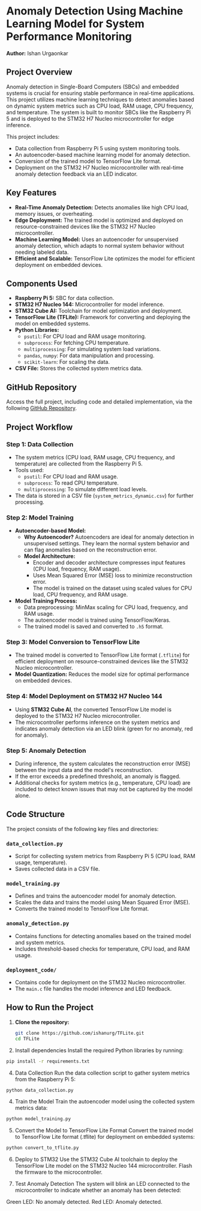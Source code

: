 # Anomaly Detection Using Machine Learning Model for System Performance Monitoring

**Author:** Ishan Urgaonkar  

## Project Overview

Anomaly detection in Single-Board Computers (SBCs) and embedded systems is crucial for ensuring stable performance in real-time applications. This project utilizes machine learning techniques to detect anomalies based on dynamic system metrics such as CPU load, RAM usage, CPU frequency, and temperature. The system is built to monitor SBCs like the Raspberry Pi 5 and is deployed to the STM32 H7 Nucleo microcontroller for edge inference.

This project includes:
- Data collection from Raspberry Pi 5 using system monitoring tools.
- An autoencoder-based machine learning model for anomaly detection.
- Conversion of the trained model to TensorFlow Lite format.
- Deployment on the STM32 H7 Nucleo microcontroller with real-time anomaly detection feedback via an LED indicator.

## Key Features

- **Real-Time Anomaly Detection:** Detects anomalies like high CPU load, memory issues, or overheating.
- **Edge Deployment:** The trained model is optimized and deployed on resource-constrained devices like the STM32 H7 Nucleo microcontroller.
- **Machine Learning Model:** Uses an autoencoder for unsupervised anomaly detection, which adapts to normal system behavior without needing labeled data.
- **Efficient and Scalable:** TensorFlow Lite optimizes the model for efficient deployment on embedded devices.

## Components Used

- **Raspberry Pi 5:** SBC for data collection.
- **STM32 H7 Nucleo 144:** Microcontroller for model inference.
- **STM32 Cube AI:** Toolchain for model optimization and deployment.
- **TensorFlow Lite (TFLite):** Framework for converting and deploying the model on embedded systems.
- **Python Libraries:**
  - `psutil`: For CPU load and RAM usage monitoring.
  - `subprocess`: For fetching CPU temperature.
  - `multiprocessing`: For simulating system load variations.
  - `pandas`, `numpy`: For data manipulation and processing.
  - `scikit-learn`: For scaling the data.
- **CSV File:** Stores the collected system metrics data.

## GitHub Repository

Access the full project, including code and detailed implementation, via the following [GitHub Repository](https://github.com/ishanurg/TFLite.git).

## Project Workflow

### Step 1: Data Collection

- The system metrics (CPU load, RAM usage, CPU frequency, and temperature) are collected from the Raspberry Pi 5.
- Tools used:
  - `psutil`: For CPU load and RAM usage.
  - `subprocess`: To read CPU temperature.
  - `multiprocessing`: To simulate different load levels.
- The data is stored in a CSV file (`system_metrics_dynamic.csv`) for further processing.

### Step 2: Model Training

- **Autoencoder-based Model:**
  - **Why Autoencoder?** Autoencoders are ideal for anomaly detection in unsupervised settings. They learn the normal system behavior and can flag anomalies based on the reconstruction error.
  - **Model Architecture:**
    - Encoder and decoder architecture compresses input features (CPU load, frequency, RAM usage).
    - Uses Mean Squared Error (MSE) loss to minimize reconstruction error.
    - The model is trained on the dataset using scaled values for CPU load, CPU frequency, and RAM usage.
- **Model Training Process:**
  - Data preprocessing: MinMax scaling for CPU load, frequency, and RAM usage.
  - The autoencoder model is trained using TensorFlow/Keras.
  - The trained model is saved and converted to `.h5` format.

### Step 3: Model Conversion to TensorFlow Lite

- The trained model is converted to TensorFlow Lite format (`.tflite`) for efficient deployment on resource-constrained devices like the STM32 Nucleo microcontroller.
- **Model Quantization:** Reduces the model size for optimal performance on embedded devices.

### Step 4: Model Deployment on STM32 H7 Nucleo 144

- Using **STM32 Cube AI**, the converted TensorFlow Lite model is deployed to the STM32 H7 Nucleo microcontroller.
- The microcontroller performs inference on the system metrics and indicates anomaly detection via an LED blink (green for no anomaly, red for anomaly).
  
### Step 5: Anomaly Detection

- During inference, the system calculates the reconstruction error (MSE) between the input data and the model's reconstruction.
- If the error exceeds a predefined threshold, an anomaly is flagged.
- Additional checks for system metrics (e.g., temperature, CPU load) are included to detect known issues that may not be captured by the model alone.

## Code Structure

The project consists of the following key files and directories:

### `data_collection.py`
- Script for collecting system metrics from Raspberry Pi 5 (CPU load, RAM usage, temperature).
- Saves collected data in a CSV file.

### `model_training.py`
- Defines and trains the autoencoder model for anomaly detection.
- Scales the data and trains the model using Mean Squared Error (MSE).
- Converts the trained model to TensorFlow Lite format.

### `anomaly_detection.py`
- Contains functions for detecting anomalies based on the trained model and system metrics.
- Includes threshold-based checks for temperature, CPU load, and RAM usage.

### `deployment_code/`
- Contains code for deployment on the STM32 Nucleo microcontroller.
- The `main.c` file handles the model inference and LED feedback.

## How to Run the Project

1. **Clone the repository:**

   ```bash
   git clone https://github.com/ishanurg/TFLite.git
   cd TFLite
2. Install dependencies
Install the required Python libraries by running:

```bash
pip install -r requirements.txt
```
4. Data Collection
Run the data collection script to gather system metrics from the Raspberry Pi 5:

```bash
python data_collection.py
```
4. Train the Model
Train the autoencoder model using the collected system metrics data:

```bash
python model_training.py
```
5. Convert the Model to TensorFlow Lite Format
Convert the trained model to TensorFlow Lite format (.tflite) for deployment on embedded systems:

```bash
python convert_to_tflite.py
```
6. Deploy to STM32
Use the STM32 Cube AI toolchain to deploy the TensorFlow Lite model on the STM32 Nucleo 144 microcontroller. Flash the firmware to the microcontroller.

7. Test Anomaly Detection
The system will blink an LED connected to the microcontroller to indicate whether an anomaly has been detected:

Green LED: No anomaly detected.
Red LED: Anomaly detected.
